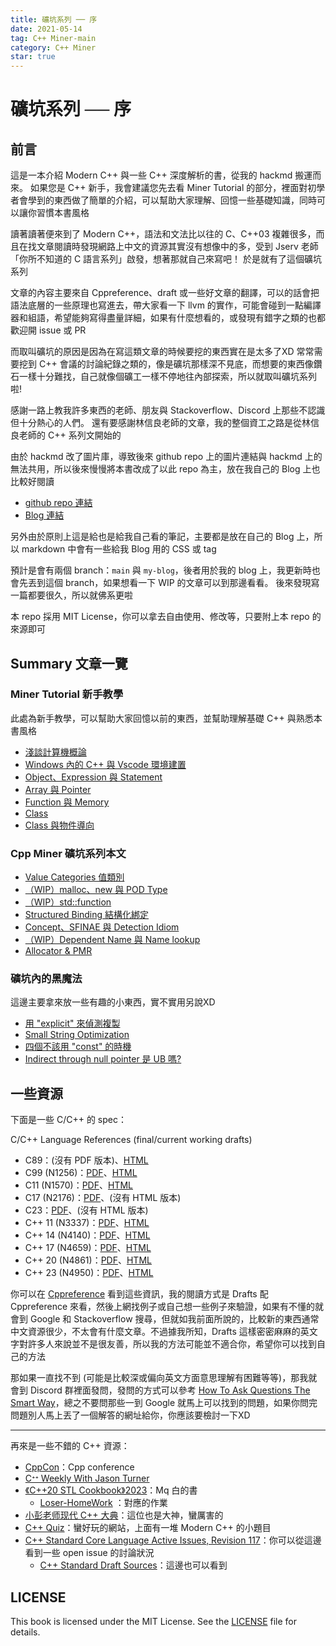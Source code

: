 ```yaml
---
title: 礦坑系列 ── 序
date: 2021-05-14
tag: C++ Miner-main
category: C++ Miner
star: true
---
```


# 礦坑系列 ── 序

## 前言 

這是一本介紹 Modern C++ 與一些 C++ 深度解析的書，從我的 hackmd 搬運而來。 如果您是 C++ 新手，我會建議您先去看 Miner Tutorial 的部分，裡面對初學者會學到的東西做了簡單的介紹，可以幫助大家理解、回憶一些基礎知識，同時可以讓你習慣本書風格

讀著讀著便來到了 Modern C++，語法和文法比以往的 C、C++03 複雜很多，而且在找文章閱讀時發現網路上中文的資源其實沒有想像中的多，受到 Jserv 老師「你所不知道的 C 語言系列」啟發，想著那就自己來寫吧！ 於是就有了這個礦坑系列

文章的內容主要來自 Cppreference、draft 或一些好文章的翻譯，可以的話會把語法底層的一些原理也寫進去，帶大家看一下 llvm 的實作，可能會碰到一點編譯器和組語，希望能夠寫得盡量詳細，如果有什麼想看的，或發現有錯字之類的也都歡迎開 issue 或 PR

而取叫礦坑的原因是因為在寫這類文章的時候要挖的東西實在是太多了XD 常常需要挖到 C++ 會議的討論紀錄之類的，像是礦坑那樣深不見底，而想要的東西像鑽石一樣十分難找，自己就像個礦工一樣不停地往內部探索，所以就取叫礦坑系列啦!

感謝一路上教我許多東西的老師、朋友與 Stackoverflow、Discord 上那些不認識但十分熱心的人們。 還有要感謝林信良老師的文章，我的整個資工之路是從林信良老師的 C++ 系列文開始的

由於 hackmd 改了圖片庫，導致後來 github repo 上的圖片連結與 hackmd 上的無法共用，所以後來慢慢將本書改成了以此 repo 為主，放在我自己的 Blog 上也比較好閱讀

- [github repo 連結](https://github.com/Mes0903/Cpp-Miner)
- [Blog 連結](https://mes0903.github.io/Cpp-Miner/)

另外由於原則上這是給也是給我自己看的筆記，主要都是放在自己的 Blog 上，所以 markdown 中會有一些給我 Blog 用的 CSS 或 tag

預計是會有兩個 branch：`main` 與 `my-blog`，後者用於我的 blog 上，我更新時也會先丟到這個 branch，如果想看一下 WIP 的文章可以到那邊看看。 後來發現寫一篇都要很久，所以就佛系更啦

本 repo 採用 MIT License，你可以拿去自由使用、修改等，只要附上本 repo 的來源即可

## Summary 文章一覽 

### Miner Tutorial 新手教學

此處為新手教學，可以幫助大家回憶以前的東西，並幫助理解基礎 C++ 與熟悉本書風格

- [淺談計算機概論](https://github.com/Mes0903/Cpp-Miner/tree/main/Miner_Tutorial/Computer_Introduction)
- [Windows 內的 C++ 與 Vscode 環境建置](https://github.com/Mes0903/Cpp-Miner/tree/main/Miner_Tutorial/Environment_Building) 
- [Object、Expression 與 Statement](https://github.com/Mes0903/Cpp-Miner/tree/main/Miner_Tutorial/Object_Expression_Statement)  
- [Array 與 Pointer](https://github.com/Mes0903/Cpp-Miner/tree/main/Miner_Tutorial/Array_Pointer)   
- [Function 與 Memory](https://github.com/Mes0903/Cpp-Miner/tree/main/Miner_Tutorial/Function_Memory)   
- [Class](https://github.com/Mes0903/Cpp-Miner/tree/main/Miner_Tutorial/Class)
- [Class 與物件導向](https://github.com/Mes0903/Cpp-Miner/tree/main/Miner_Tutorial/OO)

### Cpp Miner 礦坑系列本文

- [Value Categories 值類別](https://github.com/Mes0903/Cpp-Miner/tree/main/Miner_main/Value_Categories)
- [（WIP）malloc、new 與 POD Type](https://github.com/Mes0903/Cpp-Miner/tree/main/Miner_main/malloc_new_POD)
- [（WIP）std::function](https://github.com/Mes0903/Cpp-Miner/tree/main/Miner_main/Std_Function)
- [Structured Binding 結構化綁定](https://github.com/Mes0903/Cpp-Miner/tree/main/Miner_main/Structured_Binding)
- [Concept、SFINAE 與 Detection Idiom](https://github.com/Mes0903/Cpp-Miner/tree/main/Miner_main/Concept_SFINAE_DetectionIdiom)
- [（WIP）Dependent Name 與 Name lookup](https://github.com/Mes0903/Cpp-Miner/tree/main/Miner_main/Dependent_Name)
- [Allocator & PMR](https://github.com/Mes0903/Cpp-Miner/tree/main/Miner_main/Allocator_PMR)

### 礦坑內的黑魔法

這邊主要拿來放一些有趣的小東西，實不實用另說XD

- [用 "explicit" 來偵測複製](https://github.com/Mes0903/Cpp-Miner/tree/main/Miner_BlackMagic/Explicit_Detect_Copy)
- [Small String Optimization](https://github.com/Mes0903/Cpp-Miner/tree/main/Miner_BlackMagic/SSO)
- [四個不該用 "const" 的時機](https://github.com/Mes0903/Cpp-Miner/tree/main/Miner_BlackMagic/NoConst)
- [Indirect through null pointer 是 UB 嗎?](https://github.com/Mes0903/Cpp-Miner/tree/main/Miner_BlackMagic/Indirect_through_null_pointer)

## 一些資源

下面是一些 C/C++ 的 spec：

C/C++ Language References (final/current working drafts)

- C89：(沒有 PDF 版本)、[HTML](http://port70.net/~nsz/c/c89/c89-draft.html)
- C99 (N1256)：[PDF](http://port70.net/~nsz/c/c99/n1256.pdf)、[HTML](http://port70.net/~nsz/c/c99/n1256.html)
- C11 (N1570)：[PDF](http://port70.net/~nsz/c/c11/n1570.pdf)、[HTML](http://port70.net/~nsz/c/c11/n1570.html)
- C17 (N2176)：[PDF](https://files.lhmouse.com/standards/ISO%20C%20N2176.pdf)、(沒有 HTML 版本)
- C23：[PDF](http://www.open-std.org/jtc1/sc22/wg14/www/docs/n2596.pdf)、(沒有 HTML 版本)
- C++ 11 (N3337)：[PDF](http://open-std.org/jtc1/sc22/wg21/docs/papers/2012/n3337.pdf)、[HTML](https://timsong-cpp.github.io/cppwp/n3337/)
- C++ 14 (N4140)：[PDF](https://timsong-cpp.github.io/cppwp/n4140/draft.pdf)、[HTML](https://timsong-cpp.github.io/cppwp/n4140/)
- C++ 17 (N4659)：[PDF](http://open-std.org/jtc1/sc22/wg21/docs/papers/2017/n4659.pdf)、[HTML](https://timsong-cpp.github.io/cppwp/n4659/)
- C++ 20 (N4861)：[PDF](http://open-std.org/jtc1/sc22/wg21/docs/papers/2020/n4861.pdf)、[HTML](https://timsong-cpp.github.io/cppwp/n4861/)
- C++ 23 (N4950)：[PDF](https://www.open-std.org/jtc1/sc22/wg21/docs/papers/2023/n4950.pdf)、[HTML](https://timsong-cpp.github.io/cppwp/n4950/)

你可以在 [Cppreference](https://en.cppreference.com/w/cpp/links) 看到這些資訊，我的閱讀方式是 Drafts 配 Cppreference 來看，然後上網找例子或自己想一些例子來驗證，如果有不懂的就會到 Google 和 Stackoverflow 搜尋，但就如我前面所說的，比較新的東西通常中文資源很少，不太會有什麼文章。不過據我所知，Drafts 這樣密密麻麻的英文字對許多人來說並不是很友善，所以我的方法可能並不適合你，希望你可以找到自己的方法

那如果一直找不到 (可能是比較深或偏向英文方面意思理解有困難等等)，那我就會到 Discord 群裡面發問，發問的方式可以參考 [How To Ask Questions The Smart Way](https://github.com/ryanhanwu/How-To-Ask-Questions-The-Smart-Way)，總之不要問那些一到 Google 就馬上可以找到的問題，如果你問完問題別人馬上丟了一個解答的網址給你，你應該要檢討一下XD 

---

再來是一些不錯的 C++ 資源：

- [CppCon](https://www.youtube.com/user/CppCon/videos)：Cpp conference
- [Cᐩᐩ Weekly With Jason Turner](https://www.youtube.com/channel/UCxHAlbZQNFU2LgEtiqd2Maw)
- [《C++20 STL Cookbook》2023](https://github.com/Mq-b/Cpp20-STL-Cookbook-src)：Mq 白的書
  - [Loser-HomeWork](https://github.com/Mq-b/Loser-HomeWork) ：對應的作業
- [小彭老师现代 C++ 大典](https://142857.red/book/)：這位也是大神，蠻厲害的
- [C++ Quiz](https://cppquiz.org/quiz/question/)：蠻好玩的網站，上面有一堆 Modern C++ 的小題目
- [C++ Standard Core Language Active Issues, Revision 117](https://www.open-std.org/jtc1/sc22/wg21/docs/cwg_active.html)：你可以從這邊看到一些 open issue 的討論狀況
  - [C++ Standard Draft Sources](https://github.com/cplusplus/draft)：這邊也可以看到

## LICENSE

This book is licensed under the MIT License. See the [LICENSE](https://github.com/Mes0903/Cpp-Miner/blob/main/LICENSE) file for details.
